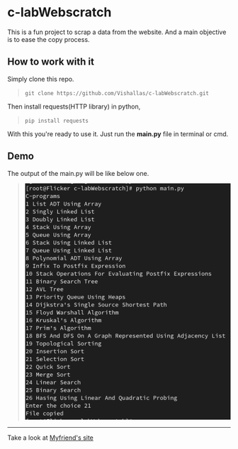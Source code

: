 # c-labWebscratch

This is a fun project to scrap a data from the website. And a main objective is to ease the copy process.

## How to work with it

Simply clone this repo.

> `git clone https://github.com/Vishallas/c-labWebscratch.git`

Then install requests(HTTP library) in python,

> `pip install requests`

With this you're ready to use it. Just run the **main.py** file in terminal or cmd.

## Demo

The output of the main.py will be like below one.

> ![Screenshot of the output](images/scrsht.png)

---

Take a look at [Myfriend's site](https://ece-clab.netlify.app)
